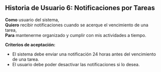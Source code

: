 ## Historia de Usuario 6: Notificaciones por Tareas

**Como** usuario del sistema,  
**Quiero** recibir notificaciones cuando se acerque el vencimiento de una tarea,  
**Para** mantenerme organizado y cumplir con mis actividades a tiempo.

**Criterios de aceptación:**  
- El sistema debe enviar una notificación 24 horas antes del vencimiento de una tarea.
- El usuario debe poder desactivar las notificaciones si lo desea.
